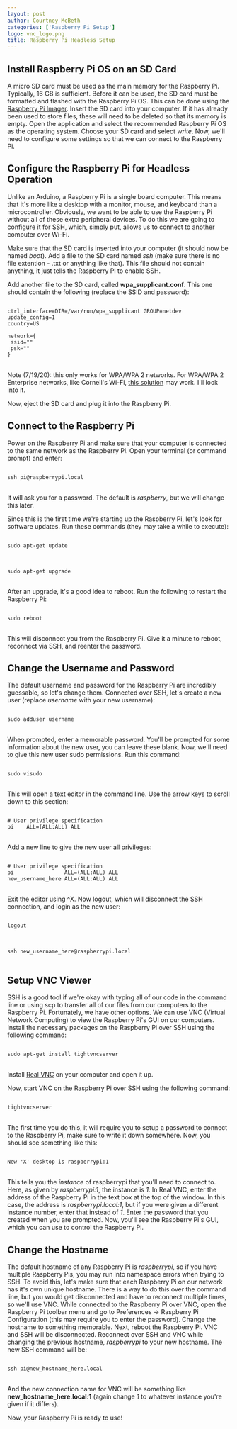 ```yaml
---
layout: post
author: Courtney McBeth
categories: ['Raspberry Pi Setup']
logo: vnc_logo.png
title: Raspberry Pi Headless Setup
---
```


<link rel="stylesheet" href="{{site.baseurl}}/css/code_styles/googlecode.css">
<script src="{{site.baseurl}}/js/highlight.pack.js"></script>
<script>hljs.initHighlightingOnLoad();</script>

## Install Raspberry Pi OS on an SD Card

A micro SD card must be used as the main memory for the Raspberry Pi. Typically, 16 GB is sufficient. Before it can be used, the SD card must be formatted and flashed with the Raspberry Pi OS. This can be done using the [Raspberry Pi Imager](https://www.raspberrypi.org/downloads/). Insert the SD card into your computer. If it has already been used to store files, these will need to be deleted so that its memory is empty. Open the application and select the recommended Raspberry Pi OS as the operating system. Choose your SD card and select _write_. Now, we'll need to configure some settings so that we can connect to the Raspberry Pi.

## Configure the Raspberry Pi for Headless Operation

Unlike an Arduino, a Raspberry Pi is a single board computer. This means that it's more like a desktop with a monitor, mouse, and keyboard than a microcontroller. Obviously, we want to be able to use the Raspberry Pi without all of these extra peripheral devices. To do this we are going to configure it for SSH, which, simply put, allows us to connect to another computer over Wi-Fi.

Make sure that the SD card is inserted into your computer (it should now be named _boot_). Add a file to the SD card named _ssh_ (make sure there is no file extention - .txt or anything like that). This file should not contain anything, it just tells the Raspberry Pi to enable SSH.

Add another file to the SD card, called __wpa_supplicant.conf__. This one should contain the following (replace the SSID and password):

<pre>
<code class="no-highlight">
ctrl_interface=DIR=/var/run/wpa_supplicant GROUP=netdev
update_config=1
country=US

network={
 ssid="<Name of your wireless LAN>"
 psk="<Password for your wireless LAN>"
}
</code>
</pre>

Note (7/19/20): this only works for WPA/WPA 2 networks. For WPA/WPA 2 Enterprise networks, like Cornell's Wi-Fi, [this solution](https://gist.github.com/elec3647/1e223c02ef2a9a3f836db7984011b53b) may work. I'll look into it.

Now, eject the SD card and plug it into the Raspberry Pi.

## Connect to the Raspberry Pi

Power on the Raspberry Pi and make sure that your computer is connected to the same network as the Raspberry Pi. Open your terminal (or command prompt) and enter:

<pre>
<code class="shell">
ssh pi@raspberrypi.local
</code>
</pre>

It will ask you for a password. The default is _raspberry_, but we will change this later.

Since this is the first time we're starting up the Raspberry Pi, let's look for software updates. Run these commands (they may take a while to execute):

<pre>
<code class="shell">
sudo apt-get update
</code>
</pre>

<pre>
<code class="shell">
sudo apt-get upgrade
</code>
</pre>

After an upgrade, it's a good idea to reboot. Run the following to restart the Raspberry Pi:

<pre>
<code class="shell">
sudo reboot
</code>
</pre>

This will disconnect you from the Raspberry Pi. Give it a minute to reboot, reconnect via SSH, and reenter the password.

## Change the Username and Password

The default username and password for the Raspberry Pi are incredibly guessable, so let's change them. Connected over SSH, let's create a new user (replace _username_ with your new username):

<pre>
<code class="shell">
sudo adduser username
</code>
</pre>

When prompted, enter a memorable password. You'll be prompted for some information about the new user, you can leave these blank. Now, we'll need to give this new user sudo permissions. Run this command:

<pre>
<code class="shell">
sudo visudo
</code>
</pre>

This will open a text editor in the command line. Use the arrow keys to scroll down to this section:

<pre>
<code class="no-highlight">
# User privilege specification
pi    ALL=(ALL:ALL) ALL
</code>
</pre>

Add a new line to give the new user all privileges:

<pre>
<code class="no-highlights">
# User privilege specification
pi                ALL=(ALL:ALL) ALL
new_username_here ALL=(ALL:ALL) ALL
</code>
</pre>

Exit the editor using ^X. Now logout, which will disconnect the SSH connection, and login as the new user:

<pre>
<code class="shell">
logout
</code>
</pre>

<pre>
<code class="shell">
ssh new_username_here@raspberrypi.local
</code>
</pre>

## Setup VNC Viewer

SSH is a good tool if we're okay with typing all of our code in the command line or using scp to transfer all of our files from our computers to the Raspberry Pi. Fortunately, we have other options. We can use VNC (Virtual Network Computing) to view the Raspberry Pi's GUI on our computers. Install the necessary packages on the Raspberry Pi over SSH using the following command:

<pre>
<code class="shell">
sudo apt-get install tightvncserver
</code>
</pre>

Install [Real VNC](https://www.realvnc.com/en/connect/download/viewer/) on your computer and open it up.

Now, start VNC on the Raspberry Pi over SSH using the following command:

<pre>
<code class="shell">
tightvncserver
</code>
</pre>

The first time you do this, it will require you to setup a password to connect to the Raspberry Pi, make sure to write it down somewhere. Now, you should see something like this:

<pre>
<code class="shell">
New 'X' desktop is raspberrypi:1
</code>
</pre>

This tells you the _instance_ of raspberrypi that you'll need to connect to. Here, as given by _raspberrypi:1_, the instance is _1_. In Real VNC, enter the address of the Raspberry Pi in the text box at the top of the window. In this case, the address is _raspberrypi.local:1_, but if you were given a different instance number, enter that instead of _1_. Enter the password that you created when you are prompted. Now, you'll see the Raspberry Pi's GUI, which you can use to control the Raspberry Pi.

## Change the Hostname

The default hostname of any Raspberry Pi is _raspberrypi_, so if you have multiple Raspberry Pis, you may run into namespace errors when trying to SSH. To avoid this, let's make sure that each Raspberry Pi on our network has it's own unique hostname. There is a way to do this over the command line, but you would get disconnected and have to reconnect multiple times, so we'll use VNC. While connected to the Raspberry Pi over VNC, open the Raspberry Pi toolbar menu and go to Preferences -> Raspberry Pi Configuration (this may require you to enter the password). Change the hostname to something memorable. Next, reboot the Raspberry Pi. VNC and SSH will be disconnected. Reconnect over SSH and VNC while changing the previous hostname, _raspberrypi_ to your new hostname. The new SSH command will be:

<pre>
<code class="shell">
ssh pi@new_hostname_here.local
</code>
</pre>

And the new connection name for VNC will be something like __new_hostname_here.local:1__ (again change _1_ to whatever instance you're given if it differs).

Now, your Raspberry Pi is ready to use!